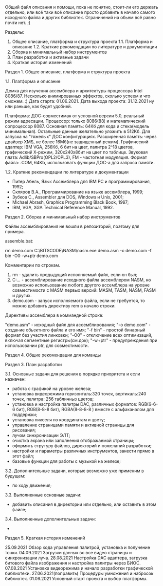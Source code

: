 ﻿ Общий файл описания и помощи, пока не понятно, стоит-ли его держать отдельно,
или всё таки всё описание просто добавить в начало самого исходного файла и
других библиотек. Ограничений на обьем всё равно почти нет. ;)

 Разделы:

 1. Общее описание, платформа и структура проекта
  1.1. Платформа и описание
  1.2. Краткие рекомендации по литературе и документации
 2. Сборка и минимальный набор инструментов
 3. План разработки и активные задачи
 5. Краткая история изменений


 Раздел 1. Общее описание, платформа и структура проекта


 1.1. Платформа и описание

 Демка для изучения ассемблера и архитектуры процессора Intel 8086/87.
 Несколько анимированных эффектов, сколько успеем и что сможем. :)
 Дата старта: 01.06.2021.
 Дата выхода проекта: 31.12.2021 ну или раньше, как будет удобней.

 Платформа: ДОС-совместимая от условной версии 5.0, реальный режим адресации.
 Процессор: только 8086(88) и математический сопроцессор 8087.
 Основная память: 64Кб для кода и стека(модель минимальная). Остальные данные
 желательно уложить в 512Кб. Для запуска на "тяжелых" ДОС конфигурациях.
 Расширенная память: через драйвер XMS, не более 16Мб(не защищенный режим).
 Графический адаптер: IBM VGA, 256Кб, 6 бит на цвет, палитра 2^18 цветов,
 графический Х-режим, 320x240x8бит на цвет по таблице.
 Звуковая плата: Adlib/SBPro(OPL2/OPL3), FM - частотная модуляция.
 Формат файла: .COM, 64Kb, использовать функции ДОС-а для запроса памяти.

 1.2. Краткие рекомендации по литературе и документации

 - Питер Абель, Язык Ассемблера для IBM PC и программирования, 1992;
 - Скляров В.А., Программирование на языке ассемблера, 1999;
 - Зубков С., Assembler для DOS, Windows и Unix, 2001;
 - Michael Abrash, Graphics Programming Black Book, 1997;
 - IBM, VGA, XGA Technical Reference Manual, 1992.


 Раздел 2. Сборка и минимальный набор инструментов


 Файлы ассемблирования не вошли в репозиторий, поэтому для примера.

 assemble.bat:

rm demo.com
C:\BITSCODE\NASM\nasm.exe demo.asm -o demo.com -f bin -O0 -w+ptr
demo.com

 Комментарии по строкам.
 1. rm - удалить предыдущий исполняемый файл, если он был;
 2. C:\... - ассемблирование исходного файла ассемблером NASM, но возможно
использование любого другого ассемблера на уровне совместимости с MASM первых
версий: MASM, TASM, NASM, FASM и других.
 3. demo.com - запуск исполняемого файла, если не требуется, то можно добавить
директиву rem в начало строки.

 Директивы ассемблера в коммандной строке:

 "demo.asm" - исходный файл для ассемблирования;
 "-o demo.com" - создание обьектного файла и его имя;
 "-f bin" - простой бинарный формат без участия линковки;
 "-O0" - отключение всех оптимизаций, включая сегментные регистры(см.док);
 "-w+ptr" - предупреждения при использовании ptr, для совместимости.


 Раздел 4. Общие рекомендации для команды


 Раздел 3. План разработки

 3.1. Основные задачи для решения в порядке приоритета и если назначен:

 - работа с графикой на уровне железа;
 - установка видеорежима горизонталь:320 точек, вертикаль:240 точек,
  палитра: 256 табличныз цветов;
 - установка и настройка палитры DAC, различных форматов: RGB(6-6-6 бит),
  RGB(8-8-8 бит), RGBA(8-8-8-8 ) вместе с альфаканалом для поддержки;
 - установка пикселя по координатам и цвету;
 - управление страницами памяти и активной страницы для рисования;
 - лучом синхронизации ЭЛТ;
 - очистка экрана или заполнения отображаемой страницы;
 - оформить струтуру файлов, директорий и пожеланий разработки;
 - настройки и параметры различных инструментов, занести прямо в этот файл;
 - базовые функции для работы с музыкой на железе;

 3.2. Дополнительные задачи, которые возможно уже применим в будущем:

 - по ходу движения;

 3.3. Выполненные основные задачи:

 - добавить описания в директории или отдельно, или оставить в этом файле;

 3.4. Выполненные дополнительные задачи:

 -


 Раздел 5. Краткая история изменений

 25.09.2021 Обзор кода управления палитрой, установка и получение точки.
 04.09.2021 Загрузки данных во все видео страницы и синхронизации луча.
 28.08.2021 Настройка DAC адаптера, загрузка битового файла изображения и
            настройка палитры через БИОС.
 07.08.2021 Установка видеорежима и начало разработки графической библиотеки.
 27.06.2021(поправить) Процедуры умножения и набросок библиотек.
 01.06.2021 Условный старт проекта и выбор платформы.
